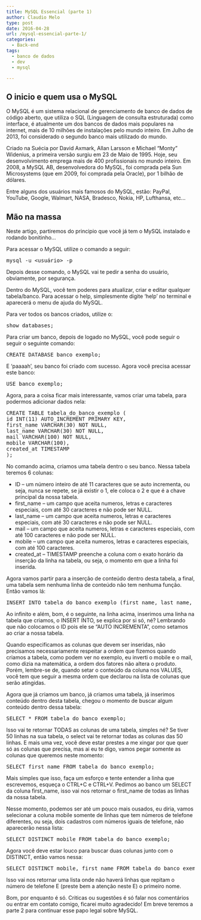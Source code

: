 ```yaml
---
title: MySQL Essencial (parte 1)
author: Claudio Melo
type: post
date: 2016-04-28
url: /mysql-essencial-parte-1/
categories:
  - Back-end
tags:
  - banco de dados
  - dev
  - mysql

---
```

## O inicio e quem usa o MySQL

O MySQL é um sistema relacional de gerenciamento de banco de dados de código aberto, que utiliza o SQL (Linguagem de consulta estruturada) como interface, é atualmente um dos bancos de dados mais populares na internet, mais de 10 milhões de instalações pelo mundo inteiro. Em Julho de 2013, foi considerado o segundo banco mais utilizado do mundo.

Criado na Suécia por David Axmark, Allan Larsson e Michael &#8220;Monty&#8221; Widenius, a primeira versão surgiu em 23 de Maio de 1995. Hoje, seu desenvolvimento emprega mais de 400 profissionais no mundo inteiro. Em 2008, a MySQL AB, desenvolvedora do MySQL, foi comprada pela Sun Microsystems (que em 2009, foi comprada pela Oracle), por 1 bilhão de dólares.

Entre alguns dos usuários mais famosos do MySQL, estão: PayPal, YouTube, Google, Walmart, NASA, Bradesco, Nokia, HP, Lufthansa, etc&#8230;

## Mão na massa

Neste artigo, partiremos do principio que você já tem o MySQL instalado e rodando bonitinho&#8230;

Para acessar o MySQL utilize o comando a seguir:

<pre class="lang-sql">mysql -u &lt;usuário&gt; -p</pre>

Depois desse comando, o MySQL vai te pedir a senha do usuário, obviamente, por segurança.

Dentro do MySQL, você tem poderes para atualizar, criar e editar qualquer tabela/banco. Para acessar o help, simplesmente digite &#8216;help&#8217; no terminal e aparecerá o menu de ajuda do MySQL.

Para ver todos os bancos criados, utilize o:

<pre class="lang-sql">show databases;
</pre>

Para criar um banco, depois de logado no MySQL, você pode seguir o seguir o seguinte comando:

<pre class="lang-sql">CREATE DATABASE banco_exemplo;
</pre>

E &#8216;paaaah&#8217;, seu banco foi criado com sucesso. Agora você precisa acessar este banco:

<pre class="lang-sql">USE banco_exemplo;
</pre>

Agora, para a coisa ficar mais interessante, vamos criar uma tabela, para podermos adicionar dados nela:

<pre class="lang-sql">CREATE TABLE tabela_do_banco_exemplo (
id INT(11) AUTO_INCREMENT PRIMARY KEY,
first_name VARCHAR(30) NOT NULL,
last_name VARCHAR(30) NOT NULL,
mail VARCHAR(100) NOT NULL,
mobile VARCHAR(100),
created_at TIMESTAMP
);
</pre>

No comando acima, criamos uma tabela dentro o seu banco. Nessa tabela teremos 6 colunas:

  * ID &#8211; um número inteiro de até 11 caracteres que se auto incrementa, ou seja, nunca se repete, se já existir o 1, ele coloca o 2 e que é a chave principal da nossa tabela.
  * first_name &#8211; um campo que aceita numeros, letras e caracteres especiais, com até 30 caracteres e não pode ser NULL.
  * last_name &#8211; um campo que aceita numeros, letras e caracteres especiais, com até 30 caracteres e não pode ser NULL.
  * mail &#8211; um campo que aceita numeros, letras e caracteres especiais, com até 100 caracteres e não pode ser NULL.
  * mobile &#8211; um campo que aceita numeros, letras e caracteres especiais, com até 100 caracteres.
  * created_at &#8211; TIMESTAMP preenche a coluna com o exato horário da inserção da linha na tabela, ou seja, o momento em que a linha foi inserida.

Agora vamos partir para a inserção de conteúdo dentro desta tabela, a final, uma tabela sem nenhuma linha de conteúdo não tem nenhuma função. Então vamos lá:

<pre class="lang-sql">INSERT INTO tabela_do_banco_exemplo (first_name, last_name, mail, mobile, created_at) VALUES ('claudio', 'melo','claudio@claudiomelo.net','(11) 99999-9999', NOW());
</pre>

Ao infinito e além, bom, é o seguinte, na linha acima, inserimos uma linha na tabela que criamos, o INSERT INTO, se explica por si só, né? Lembrando que não colocamos o ID pois ele se &#8220;AUTO INCREMENTA&#8221;, como setamos ao criar a nossa tabela.

Quando especificamos as colunas que devem ser inseridas, não precisamos necessariamente respeitar a ordem que fizemos quando criamos a tabela, como podem ver no exemplo, eu inverti o mobile e o mail, como dizia na matemática, a ordem dos fatores não altera o produto. Porém, lembre-se de, quando setar o conteúdo da coluna nos VALUES, você tem que seguir a mesma ordem que declarou na lista de colunas que serão atingidas.

Agora que já criamos um banco, já criamos uma tabela, já inserimos conteúdo dentro desta tabela, chegou o momento de buscar algum conteúdo dentro dessa tabela:

<pre class="lang-sql">SELECT * FROM tabela_do_banco_exemplo;
</pre>

Isso vai te retornar TODAS as colunas de uma tabela, simples né? Se tiver 50 linhas na sua tabela, o select vai te retornar todas as colunas das 50 linhas. E mais uma vez, você deve estar prestes a me xingar por que quer só as colunas que precisa, mas ai eu te digo, vamos pegar somente as colunas que queremos neste momento:

<pre class="lang-sql">SELECT first_name FROM tabela_do_banco_exemplo;
</pre>

Mais simples que isso, faça um esforço e tente entender a linha que escrevemos, esqueça o CTRL+C e CTRL+V. Pedimos ao banco um SELECT da coluna first\_name, isso vai nos retornar o first\_name de todas as linhas da nossa tabela.

Nesse momento, podemos ser até um pouco mais ousados, eu diria, vamos selecionar a coluna mobile somente de linhas que tem números de telefone diferentes, ou seja, dois cadastros com números iguais de telefone, não aparecerão nessa lista:

<pre class="lang-sql">SELECT DISTINCT mobile FROM tabela_do_banco_exemplo;
</pre>

Agora você deve estar louco para buscar duas colunas junto com o DISTINCT, então vamos nessa:

<pre class="lang-sql">SELECT DISTINCT mobile, first_name FROM tabela_do_banco_exemplo;
</pre>

Isso vai nos retornar uma lista onde não haverá linhas que repitam o número de telefone E (preste bem a atenção neste E) o primeiro nome.

Bom, por enquanto é só. Criticas ou sugestões é só falar nos comentários ou entrar em contato comigo, ficarei muito agradecido! Em breve teremos a parte 2 para continuar esse papo legal sobre MySQL.